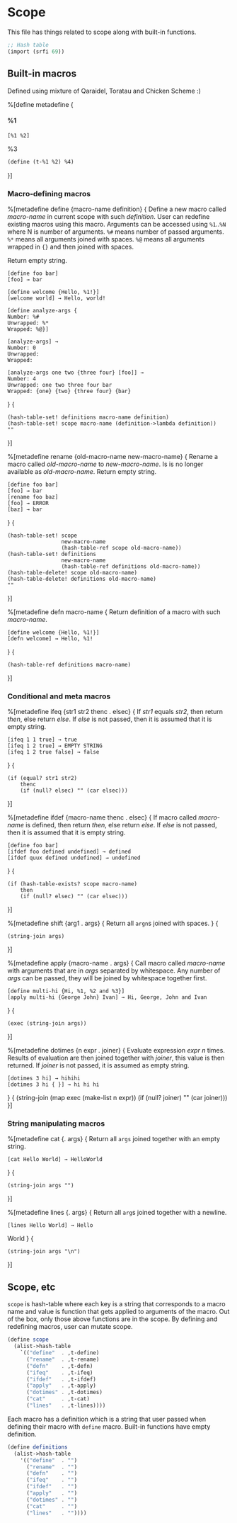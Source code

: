 # Scope

This file has things related to scope along with built-in functions.

```scheme
;; Hash table
(import (srfi 69))
```

## Built-in macros

Defined using mixture of Qaraidel, Toratau and Chicken Scheme :)

%[define metadefine {
#### %1

    [%1 %2]

%3

```scheme
(define (t-%1 %2) %4)
```
}]

### Macro-defining macros

%[metadefine define {macro-name definition}
{
Define a new macro called *macro-name* in current scope with such *definition*. User can redefine existing macros using this macro. Arguments can be accessed using `%1`..`%N` where N is number of arguments. `%#` means number of passed arguments. `%*` means all arguments joined with spaces. `%@` means all arguments wrapped in `{}` and then joined with spaces.

Return empty string.

    [define foo bar]
    [foo] → bar

    [define welcome {Hello, %1!}]
    [welcome world] → Hello, world!

    [define analyze-args {
    Number: %#
    Unwrapped: %*
    Wrapped: %@}]

    [analyze-args] →
    Number: 0
    Unwrapped: 
    Wrapped: 

    [analyze-args one two {three four} [foo]] →
    Number: 4
    Unwrapped: one two three four bar
    Wrapped: {one} {two} {three four} {bar}
} {

    (hash-table-set! definitions macro-name definition)
    (hash-table-set! scope macro-name (definition->lambda definition))
    ""
}]

%[metadefine rename {old-macro-name new-macro-name}
{
Rename a macro called *old-macro-name* to *new-macro-name*. Is is no longer available as *old-macro-name*. Return empty string.

    [define foo bar]
    [foo] → bar
    [rename foo baz]
    [foo] → ERROR
    [baz] → bar
} {

    (hash-table-set! scope
                     new-macro-name
                     (hash-table-ref scope old-macro-name))
    (hash-table-set! definitions
                     new-macro-name
                     (hash-table-ref definitions old-macro-name))
    (hash-table-delete! scope old-macro-name)
    (hash-table-delete! definitions old-macro-name)
    ""
}]

%[metadefine defn macro-name
{
Return definition of a macro with such *macro-name*.

    [define welcome {Hello, %1!}]
    [defn welcome] → Hello, %1!
} {

    (hash-table-ref definitions macro-name)
}]

### Conditional and meta macros

%[metadefine ifeq {str1 str2 thenc . elsec}
{
If *str1* equals *str2*, then return *then*, else return *else*. If *else* is not passed, then it is assumed that it is empty string.

    [ifeq 1 1 true] → true
    [ifeq 1 2 true] → EMPTY STRING
    [ifeq 1 2 true false] → false
} {

    (if (equal? str1 str2)
        thenc
        (if (null? elsec) "" (car elsec)))
}]

%[metadefine ifdef {macro-name thenc . elsec}
{
If macro called *macro-name* is defined, then return *then*, else return *else*. If *else* is not passed, then it is assumed that it is empty string.

    [define foo bar]
    [ifdef foo defined undefined] → defined
    [ifdef quux defined undefined] → undefined
} {

    (if (hash-table-exists? scope macro-name)
        then
        (if (null? elsec) "" (car elsec)))
}]

%[metadefine shift {arg1 . args}
{
Return all `argn`s joined with spaces.
} {

    (string-join args)
}]

%[metadefine apply {macro-name . args}
{
Call macro called *macro-name* with arguments that are in *args* separated by whitespace. Any number of *args* can be passed, they will be joined by whitespace together first.

    [define multi-hi {Hi, %1, %2 and %3}]
    [apply multi-hi {George John} Ivan] → Hi, George, John and Ivan
} {

    (exec (string-join args))
}]

%[metadefine dotimes {n expr . joiner}
{
Evaluate expression *expr* *n* times. Results of evaluation are then joined together with *joiner*, this value is then returned. If *joiner* is not passed, it is assumed as empty string.

    [dotimes 3 hi] → hihihi
    [dotimes 3 hi { }] → hi hi hi
} {
    (string-join
      (map exec (make-list n expr))
      (if (null? joiner) "" (car joiner)))
}]

### String manipulating macros

%[metadefine cat {. args}
{
Return all `args` joined together with an empty string.

    [cat Hello World] → HelloWorld
} {

    (string-join args "")
}]

%[metadefine lines {. args}
{
Return all `arg`s joined together with a newline.

    [lines Hello World] → Hello
World
} {

    (string-join args "\n")
}]

## Scope, etc

`scope` is hash-table where each key is a string that corresponds to a macro name and value is function that gets applied to arguments of the macro. Out of the box, only those above functions are in the scope. By defining and redefining macros, user can mutate scope.

```scheme
(define scope
  (alist->hash-table
    `(("define"  . ,t-define)
      ("rename"  . ,t-rename)
      ("defn"    . ,t-defn)
      ("ifeq"    . ,t-ifeq)
      ("ifdef"   . ,t-ifdef)
      ("apply"   . ,t-apply)
      ("dotimes" . ,t-dotimes)
      ("cat"     . ,t-cat)
      ("lines"   . ,t-lines))))
```

Each macro has a definition which is a string that user passed when defining their macro with `define` macro. Built-in functions have empty definition.

```scheme
(define definitions
  (alist->hash-table
    '(("define"  . "")
      ("rename"  . "")
      ("defn"    . "")
      ("ifeq"    . "")
      ("ifdef"   . "")
      ("apply"   . "")
      ("dotimes" . "")
      ("cat"     . "")
      ("lines"   . ""))))
```


